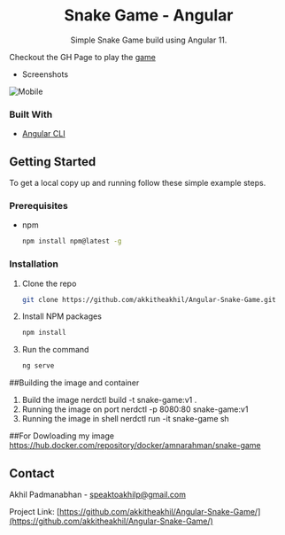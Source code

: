 <p align="center">
  <h1 align="center">Snake Game - Angular</h1>

  <p align="center">
    Simple Snake Game build using Angular 11. 
</p>

Checkout the GH Page to play the [game](https://github.com/Datacog1/Angular-Snake-Game) 

* Screenshots

![Mobile](/Screenshot.jpg)

### Built With

* [Angular CLI](https://github.com/angular/angular-cli)

<!-- GETTING STARTED -->
## Getting Started

To get a local copy up and running follow these simple example steps.

### Prerequisites

* npm
  ```sh
  npm install npm@latest -g
  ```

### Installation 

1. Clone the repo
   ```sh
   git clone https://github.com/akkitheakhil/Angular-Snake-Game.git
   ```
2. Install NPM packages
   ```sh
   npm install
   ```
3. Run the command
   ```sh
   ng serve
   ```
##Building the image and container

1. Build the image
	nerdctl build -t snake-game:v1 .
2. Running the image on port
	nerdctl -p 8080:80 snake-game:v1 
3. Running the image in shell 
	nerdctl run -it snake-game sh

##For Dowloading my image
https://hub.docker.com/repository/docker/amnarahman/snake-game
<!-- CONTACT -->
## Contact

Akhil Padmanabhan - speaktoakhilp@gmail.com

Project Link: [https://github.com/akkitheakhil/Angular-Snake-Game/](https://github.com/akkitheakhil/Angular-Snake-Game/)
